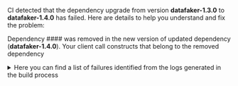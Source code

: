 CI detected that the dependency upgrade from version **datafaker-1.3.0** to **datafaker-1.4.0** has failed. Here are
details to help you understand and fix the problem:

Dependency #### was removed in the new version of updated dependency (**datafaker-1.4.0**).
Your client call constructs that belong to the removed dependency

<details>
<summary>Here you can find a list of failures identified from the logs generated in the build process</summary>

   *    > [[ERROR] /flink-faker/src/main/java/com/github/knaufk/flink/faker/DateTime.java:[45,40] incompatible types: java.util.Date cannot be converted to java.sql.Timestamp](https://github.com/chains-project/breaking-good/actions/runs/8110103454/job/22166641300#step:4:709)
         * An error was detected in line 45 which is making use of an outdated API.
          ``` java
          45   super.between(from, to);
          ```
   *    > [[ERROR] /flink-faker/src/main/java/com/github/knaufk/flink/faker/DateTime.java:[45,40] incompatible types: java.util.Date cannot be converted to java.sql.Timestamp](https://github.com/chains-project/breaking-good/actions/runs/8110103454/job/22166641300#step:4:709)
         * An error was detected in line 45 which is making use of an outdated API.
          ``` java
          45   super.between(from, to);
          ```     
</details>

